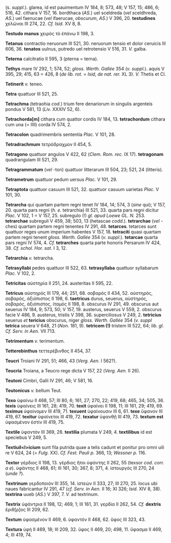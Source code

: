 (s. *suppl.*). glarea, id est pauimentum IV 184, 8; 573, 48; V 157, 15;
486, 6; 516, 42. cithara V 157, 16. bordthaca (*AS.*) uel sceldreda
(*vel* sceldhreda, *AS.*) uel faenucae (*vel* ifaerucae, *obscurum*,
*AS.*) V 396, 20. **testudines** χελῶναι III 274, 22. *Cf. Isid.* XV 8,
8.

**Testudo manus** χειρὸς τὸ ἐπάνω II 198, 3.

**Tetanus** contractio neruorum III 521, 30. neruorum tensio et dolor
ceruicis III 606, 36. **tenatos** uulnus, putredo uel retrotensio V 516,
31. *V.* galba.

**Teterna** calcitratio II 595, 3 (pterna = terna).

**Tethys** mare IV 292, 1; 574, 52; *gloss. Werth. Gallée* 354 (*v.*
*suppl.*). aquis V 395, 29; 415, 63 = 426, 8 (*de lib. rot.* = *Isid, de
nat. rer.* XL 3). *V.* Thetis et Cl.

**Tetinerit** *v.* teneo.

**Tetra** quattuor III 521, 25.

**Tetrachma** (tetraohia *cod.*) trium fere denariorum in singulis
argenteis pondus V 581, 13 (*Liv.* XXXIV 52, 6).

**Tetrachorda[m]** cithara cum quattor cordis IV 184, 13.
**tetrachordum** cithara cum una (= IIII) corda IV 574, 2.

**Tetracolon** quadrimembris sententia *Plac.* V 101, 28.

**Tetradrachmum** τετράδραχμον II 454, 5.

**Tetragono** quattuor angulos V 422, 62 (*Clem. Rom. rec.* IX 17).
**tetragonam** quadrangulam III 521, 29.

**Tetragrammatum** (*vel* -ton) quattuor litterarum III 504, 23; 521, 24
(litteris).

**Tetrametrum** quattuor pedum uersus *Plac.* V 101, 29.

**Tetraptota** quattuor casuum III 521, 32. quattuor casuum uarietas
*Plac.* V 101, 30.

**Tetrarcha** qui quartam partem regni tenet IV 184, 14; 574, 3 (*sine*
qui); V 157, 20. quarta pars regni (*h. e.* tetrarchia) III 521, 33.
quarta pars regni dicitur *Plac.* V 102, 1 = V 157, 25. subregulo (!)
*gl. apud Loewe GL. N.* 253. **tetrarchae** subreguli V 459, 38; 503, 13
(hetascae *codd.*). **tetrarchae** (*vel* -ches) quartam partem regni
tenentes IV 291, 48. **tetarces**. tetarces sunt quattuor reges unum
imperium habentes V 157, 18. **tetraciti** quasi quartam partem regni
tenent *gloss. Werth. Gallée* 354 (*v. suppl.*). **tetarcae** quarta
pars regni IV 574, 4. *Cf.* **tetrarches** quarta parte honoris Persarum
IV 424, 38. *Cf. schol. Hor. sat.* I 3, 12.

**Tetrarchia** *v.* tetrarcha.

**Tetrasyllabi** pedes quattuor III 522, 63. **tetrasyllaba** quattuor
syllabarum *Plac.* V 102, 2.

**Tetricitas** αὐστηρία II 251, 24. austeritas II 595, 22.

**Tetricus** αὐστηρός III 179, 44; 251, 68. σοβαρός II 434, 52.
αὐστηρός, σοβαρός, ἀξιόπιστος II 198, 6. **taetricus** durus, seuerus,
αὐστηρός, σοβαρός, ἀξιόπιστος, ίταμός II 198, 8. obscurus IV 291, 49.
obscurus aut seuerus IV 184, 9; 573, 50; V 157, 19. austerus, seuerus V
559, 2. obscurus facie V 486, 9. austerus, tristis V 398, 36.
superciliosus V 249, 2. **tetricius** seuerus *et* **tericius**
obscurus, niger *gloss. Werth. Gallée* 354 (*v. suppl* **tetrica**
seuera V 648, 21 (*Non.* 181, 9). **tetricem (!)** tristem III 522, 64;
*lib. gl. Cf. Serv. in Aen.* VII 713.

**Tetrimentum** *v.* terimentum.

**Tetterebinthus** τεττερέβινθος II 454, 37.

**Teucri** Troiani IV 291, 51; 466, 43 (*Verg. Aen.* I 562?).

**Teucria** Troiana, a Teucro rege dicta V 157, 22 (*Verg. Aen.* II
26).

**Teutoni** Cimbri, Galli IV 291, 46; V 581, 16.

**Teutonicus** *v.* bellum Teut.

**Texo** ὑφαίνω II 468, 57; III 80, 6; 161, 27; 270, 22; 419, 68; 465,
34; 505, 36. **texis** ὑφαίνεις III 161, 28; 419, 70. **texit** ὑφαίνει
II 198, 11; III 161, 29; 419, 69. **teximus** ὑφαίνομεν III 419, 71.
**texuent** ὑφαίνουσιν III 6, 61. **texe** ὕφανον III 419, 67.
**texitur** ὑφαίνεται III 419, 72. **texatur** ὑφανθῇ III 419, 73.
**textum est** ὑφασμένον ἐστίν III 419, 75.

**Textile** ὑφαντόν III 369, 28. **textilia** plumata V 249, 4.
**textilibus** id est speciebus V 249, 5.

**Textiuil\<l\>icium** sunt fila putrida quae a telis cadunt et ponitur
pro omni uili re V 624, 24 (= *Fulg.* XX). *Cf. Fest. Pauli p.* 366, 13;
*Wessner p.* 116.

**Textor** γέρδιος II 198, 13. γέρδιος ἤτοι ὑφάντης II 262, 55 (texsor
*cod. corr. a e*). ὑφάντης II 468, 61; III 161, 30; 367, 8; 371, 4.
ἱστουργός III 270, 24 (*unde ?*).

**Textrinum** γερδοποιόν III 355, 14. ἱστεών II 333, 27; III 270, 25.
locus ubi naues fabricantur IV 291, 47 (*cf. Serv. in Aen.* II 16; XI
326; *Isid.* XIV 8, 38). **textrina** uueb (*AS.*) V 397, 7. *V.* ad
textrinum.

**Textrix** ὑφάντρια II 198, 12; 469, 1; III 161, 31. γερδία II 262, 54.
*Cf.* **dex­tris** ἔριθ[ρ]ος III 209, 62.

**Textum** ὑφασμένον II 469, 6. ὑφαντόν II 468, 62. ὕφος III 323, 43.

**Textura** ὑφή II 469, 18; III 209, 32. ὕφος II 469, 20; 498, 11.
ὕφασμα II 469, 4; III 419, 74.
